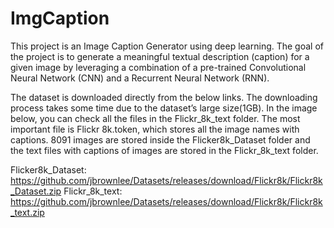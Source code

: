 # ImgCaption
This project is an Image Caption Generator using deep learning. The goal of the project is to generate a meaningful textual description (caption) for a given image by leveraging a combination of a pre-trained Convolutional Neural Network (CNN) and a Recurrent Neural Network (RNN).

The dataset is downloaded directly from the below links. The downloading process takes some time due to the dataset’s large size(1GB). In the image below, you can check all the files in the Flickr_8k_text folder. The most important file is Flickr 8k.token, which stores all the image names with captions. 8091 images are stored inside the Flicker8k_Dataset folder and the text files with captions of images are stored in the Flickr_8k_text folder.

Flicker8k_Dataset: https://github.com/jbrownlee/Datasets/releases/download/Flickr8k/Flickr8k_Dataset.zip
Flickr_8k_text: https://github.com/jbrownlee/Datasets/releases/download/Flickr8k/Flickr8k_text.zip
